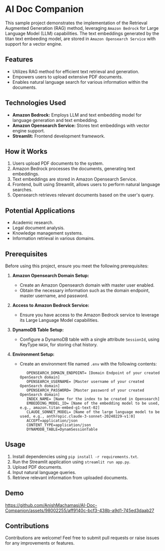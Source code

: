 # AI Doc Companion

This sample project demonstrates the implementation of the Retrieval Augmented Generation (RAG) method, leveraging `Amazon Bedrock` for Large Language Model (LLM) capabilities. The text embeddings generated by the titan text embeeding model, are stored in `Amazon Opensearch Service` with support for a vector engine.

## Features
- Utilizes RAG method for efficient text retrieval and generation.
- Empowers users to upload extensive PDF documents.
- Enables natural language search for various information within the documents.

## Technologies Used
- **Amazon Bedrock:** Employs LLM and text embedding model for language generation and text embedding.
- **Amazon Opensearch Service:** Stores text embeddings with vector engine support.
- **Streamlit:** Frontend development framework.

## How it Works
1. Users upload PDF documents to the system.
2. Amazon Bedrock processes the documents, generating text embeddings.
3. Text embeddings are stored in Amazon Opensearch Service.
4. Frontend, built using Streamlit, allows users to perform natural language searches.
5. Opensearch retrieves relevant documents based on the user's query.

## Potential Applications
- Academic research.
- Legal document analysis.
- Knowledge management systems.
- Information retrieval in various domains.

## Prerequisites

Before using this project, ensure you meet the following prerequisites:

1. **Amazon Opensearch Domain Setup:**
   - Create an Amazon Opensearch domain with master user enabled.
   - Obtain the necessary information such as the domain endpoint, master username, and password.

2. **Access to Amazon Bedrock Service:**
   - Ensure you have access to the Amazon Bedrock service to leverage its Large Language Model capabilities.

3. **DynamoDB Table Setup:**
   - Configure a DynamoDB table with a single attribute `SessionId`, using KeyType `HASH`, for storing chat history.

4. **Environment Setup:**
   - Create an environment file named `.env` with the following contents:

     ```plaintext
        OPENSEARCH_DOMAIN_ENDPOINT= [Domain Endpoint of your created OpenSearch domain]
        OPENSEARCH_USERNAME= [Master username of your created OpenSearch domain]
        OPENSEARCH_PASSWORD= [Master password of your created OpenSearch domain]
        INDEX_NAME= [Name for the index to be created in Opensearch]
        EMBEDDING_MODEL_ID= [Name of the embedding model to be used, e.g., amazon.titan-embed-g1-text-02]
        CLAUDE_SONNET_MODEL= [Name of the large language model to be used, e.g., anthropic.claude-3-sonnet-20240229-v1:0]
        ACCEPT=application/json
        CONTENT_TYPE=application/json
        DYNAMODB_TABLE=DynamSessionTable
     ```

## Usage
1. Install dependencies using `pip install -r requirements.txt`.
2. Run the Streamlit application using `streamlit run app.py`.
3. Upload PDF documents.
4. Input natural language queries.
5. Retrieve relevant information from uploaded documents.

## Demo
https://github.com/AnishMachamasi/AI-Doc-Companion/assets/98002255/aff9140c-bcf3-438b-a9d1-745ed3daab27

## Contributions
Contributions are welcome! Feel free to submit pull requests or raise issues for any improvements or features.
